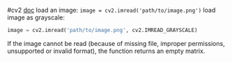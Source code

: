 #cv2
[doc](https://docs.opencv.org/4.9.0/d4/da8/group__imgcodecs.html#ga288b8b3da0892bd651fce07b3bbd3a56)
load an image: `image = cv2.imread('path/to/image.png')`
load image as grayscale:
```python
image = cv2.imread('path/to/image.png', cv2.IMREAD_GRAYSCALE)
```
If the image cannot be read (because of missing file, improper permissions, unsupported or invalid format), the function returns an empty matrix.